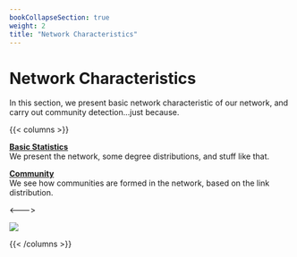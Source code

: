 ```yaml
---
bookCollapseSection: true
weight: 2
title: "Network Characteristics"
---
```


# Network Characteristics

In this section, we present basic network characteristic of our network, and carry out community detection...just because.


{{< columns >}}
<br>

[**Basic Statistics**](/docs/Analysis/nx_characteristic/basic_stats/)
<br>
We present the network, some degree distributions, and stuff like that. 


[**Community**](/docs/Analysis/nx_characteristic/community/)
<br>
We see how communities are formed in the network, based on the link distribution. 

<--->

<style>
.nx_gif {
  max-width: 100%;

}
</style>
<img src="https://jonmgomes.com/wp-content/uploads/2020/03/Network_Diagram_GIF_5_seconds.gif" class="nx_gif">

{{< /columns >}}